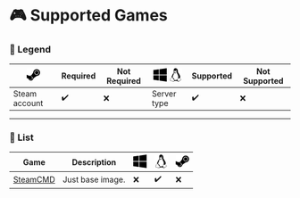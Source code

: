 # :video_game: Supported Games

### :pencil: Legend

| ![](https://raw.githubusercontent.com/EpicMorg/docker-games-scripts/master/.github/steam.png) | Required | Not Required  | ![](https://raw.githubusercontent.com/EpicMorg/docker-games-scripts/master/.github/os-win.png)  ![](https://raw.githubusercontent.com/EpicMorg/docker-games-scripts/master/.github/os-nix.png)  | Supported | Not Supported  |  
|---|---|---|---|---|---|
| Steam account |:heavy_check_mark:|:x: | Server type |:heavy_check_mark:|:x: |

---------

### :book: List

| Game| Description | ![](https://raw.githubusercontent.com/EpicMorg/docker-games-scripts/master/.github/os-win.png) | ![](https://raw.githubusercontent.com/EpicMorg/docker-games-scripts/master/.github/os-nix.png)  | ![](https://raw.githubusercontent.com/EpicMorg/docker-games-scripts/master/.github/steam.png) |
|---|---|---|---|---|
| [SteamCMD](https://hub.docker.com/repository/docker/epicmorg/steamcmd/) |  Just base image. | :x: | :heavy_check_mark: | :x: |







